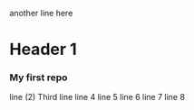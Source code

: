another line here

# Header 1

### My first repo

line (2)
Third line
line 4
line 5
line 6
line 7
line 8
